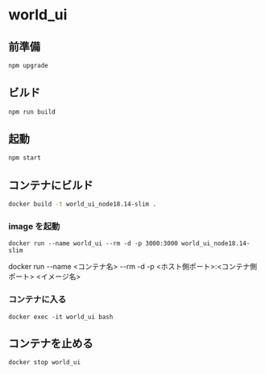 # world_ui

## 前準備

```sh
npm upgrade
```

## ビルド

```sh
npm run build
```

## 起動

```sh
npm start
```

## コンテナにビルド

```sh
docker build -t world_ui_node18.14-slim .
```

### image を起動

```shell
docker run --name world_ui --rm -d -p 3000:3000 world_ui_node18.14-slim
```

docker run --name <コンテナ名> --rm -d -p <ホスト側ポート>:<コンテナ側ポート> <イメージ名>

### コンテナに入る

```shell
docker exec -it world_ui bash
```

## コンテナを止める

```shell
docker stop world_ui
```
